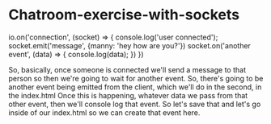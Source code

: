 # Chatroom-exercise-with-sockets


io.on('connection', (socket) => {
    console.log('user connected');
    socket.emit('message', {manny: 'hey how are you?'})
    socket.on('another event', (data) => {
        console.log(data);
    })
})

So, basically, once someone is connected we'll send a message to that person so then we're going to wait for another event. So, there's going to be another event being emitted from the client, which we'll do in the second, in the index.html Once this is happening, whatever data we pass from that other event, then we'll console log that event. So let's save that and let's go inside of our index.html so we can create that event here. 